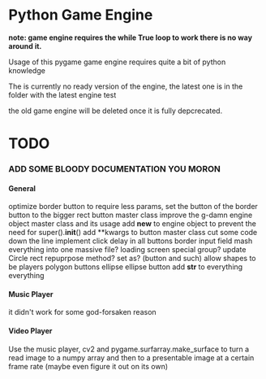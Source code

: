 # Python Game Engine

__note: game engine requires the while True loop to work there is no way around it.__

Usage of this pygame game engine requires quite a bit of python knowledge

The is currently no ready version of the engine, the latest one is in the folder with the latest engine test

the old game engine will be deleted once it is fully depcrecated.



# TODO

### ADD SOME BLOODY DOCUMENTATION YOU MORON

#### General
optimize border button to require less params,
set the button of the border button to the bigger rect
button master class
improve the g-damn engine object master class and its usage
add __new__ to engine object to prevent the need for super().__init__()
add **kwargs to button master class cut some code down the line
implement click delay in all buttons
border input field
mash everything into one massive file?
loading screen special group?
update Circle rect
repuprpose method? set as? (button and such)
allow shapes to be players
polygon buttons
ellipse
ellipse button
add __str__ to everything everything

#### Music Player
it didn't work for some god-forsaken reason

#### Video Player
Use the music player, cv2 and pygame.surfarray.make_surface to turn a read image to a numpy array and then to a presentable image at a certain frame rate (maybe even figure it out on its own)